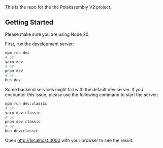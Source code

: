 This is the repo for the the Polakssembly V2 project.

## Getting Started

Please make sure you are using Node 20.

First, run the development server:

```bash
npm run dev
# or
yarn dev
# or
pnpm dev
# or
bun dev
```

Some backend services might fail with the default dev server. If you encounter this issue, please use the following command to start the server:

```bash
npm run dev:classic
# or
yarn dev:classic
# or
pnpm dev:classic
# or
bun dev:classic
```

Open [http://localhost:3000](http://localhost:3000) with your browser to see the result.

